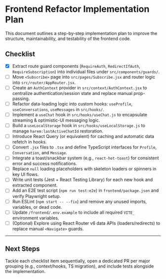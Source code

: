 # Frontend Refactor Implementation Plan

This document outlines a step-by-step implementation plan to improve the structure, maintainability, and testability of the frontend code.

## Checklist

- [x] Extract route guard components (`RequireAuth`, `RedirectIfAuth`, `RequireSubscription`) into individual files under `src/components/guards/`.
- [ ] Move `<Subscribe>` page into `src/pages/Subscribe.jsx` and router logic into `src/router/AppRouter.jsx`.
- [ ] Create an `AuthContext` provider in `src/context/AuthContext.jsx` to centralize authentication/session state and replace manual prop-passing.
- [ ] Refactor data-loading logic into custom hooks: `useProfile`, `useConversations`, `useMessages` in `src/hooks/`.
- [ ] Implement a `useChat` hook in `src/hooks/useChat.js` to encapsulate streaming & optimistic-UI messaging logic.
- [ ] Build a `useLocalStorage` hook in `src/hooks/useLocalStorage.js` to manage `harem:lastActiveChatId` restoration.
- [ ] Introduce React Query (or equivalent) for caching and automatic data refetch in hooks.
- [ ] Convert `.jsx` files to `.tsx` and define TypeScript interfaces for `Profile`, `Conversation`, and `Message`.
- [ ] Integrate a toast/snackbar system (e.g., `react-hot-toast`) for consistent error and success notifications.
- [ ] Replace `null` loading placeholders with skeleton loaders or spinners in key UI flows.
- [ ] Write unit tests (Jest + React Testing Library) for each new hook and extracted component.
- [ ] Add an E2E test script (`npm run test:e2e`) in `frontend/package.json` and verify Playwright setup.
- [ ] Run ESLint (`npm start -- --fix`) and remove any unused imports, variables, or dead code.
- [ ] Update `/frontend/.env.example` to include all required `VITE_` environment variables.
- [ ] (Optional) Explore using React Router v6 data APIs (loaders/redirects) to replace manual `<Navigate>` guards.

---

## Next Steps

Tackle each checklist item sequentially, open a dedicated PR per major grouping (e.g., context/hooks, TS migration), and include tests alongside the implementation. 